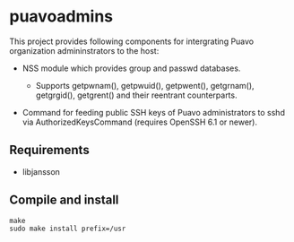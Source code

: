 puavoadmins
===========

This project provides following components for intergrating Puavo
organization admininstrators to the host:

- NSS module which provides group and passwd databases.

  - Supports getpwnam(), getpwuid(), getpwent(), getgrnam(),
    getgrgid(), getgrent() and their reentrant counterparts.

- Command for feeding public SSH keys of Puavo administrators to sshd
  via AuthorizedKeysCommand (requires OpenSSH 6.1 or newer).

Requirements
------------

- libjansson

Compile and install
-------------------

    make
    sudo make install prefix=/usr
